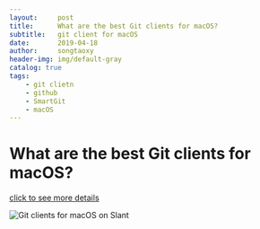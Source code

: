 ```yaml
---
layout:     post
title:      What are the best Git clients for macOS?
subtitle:   git client for macOS
date:       2019-04-18
author:     songtaoxy
header-img: img/default-gray
catalog: true
tags:
    - git clietn
    - github
    - SmartGit
    - macOS
---
```


# What are the best Git clients for macOS?

[click to see more details](https://www.slant.co/topics/465/~best-git-clients-for-macos)

![Git clients for macOS on Slant]("{{../img/git-client.jpg}}")

